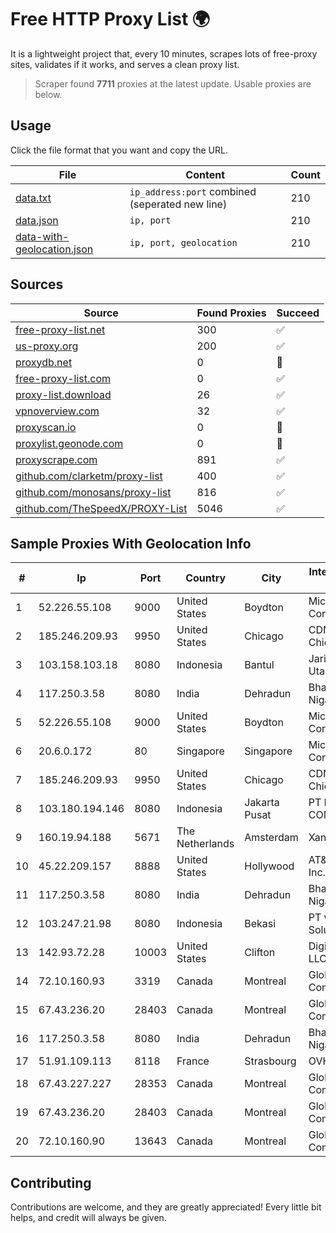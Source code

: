 
# Free HTTP Proxy List 🌍

It is a lightweight project that, every 10 minutes, scrapes lots of free-proxy sites, validates if it works, and serves a clean proxy list.


> Scraper found **7711** proxies at the latest update. Usable proxies are below.

## Usage

Click the file format that you want and copy the URL.


|File|Content|Count|
|----|-------|-----|
|[data.txt](https://raw.githubusercontent.com/themiralay/Proxy-List-World/master/data.txt)|`ip_address:port` combined (seperated new line)|210|
|[data.json](https://raw.githubusercontent.com/themiralay/Proxy-List-World/master/data.json)|`ip, port`|210|
|[data-with-geolocation.json](https://raw.githubusercontent.com/themiralay/Proxy-List-World/master/data-with-geolocation.json)|`ip, port, geolocation`|210|

## Sources

|Source|Found Proxies|Succeed|
|------|-------------|-------|
|[free-proxy-list.net](https://free-proxy-list.net)|300|✅|
|[us-proxy.org](https://www.us-proxy.org)|200|✅|
|[proxydb.net](http://proxydb.net)|0|🚫|
|[free-proxy-list.com](https://free-proxy-list.com/?page=&port=&type%5B%5D=http&type%5B%5D=https&up_time=0&search=Search)|0|✅|
|[proxy-list.download](https://www.proxy-list.download/HTTP)|26|✅|
|[vpnoverview.com](https://vpnoverview.com/privacy/anonymous-browsing/free-proxy-servers)|32|✅|
|[proxyscan.io](https://www.proxyscan.io)|0|🚫|
|[proxylist.geonode.com](https://proxylist.geonode.com/api/proxy-list?limit=300&page=1&sort_by=lastChecked&sort_type=desc&protocols=http,https)|0|🚫|
|[proxyscrape.com](https://api.proxyscrape.com/v2/?request=displayproxies&protocol=http&timeout=10000&country=all&ssl=all&anonymity=all)|891|✅|
|[github.com/clarketm/proxy-list](https://raw.githubusercontent.com/clarketm/proxy-list/master/proxy-list-raw.txt)|400|✅|
|[github.com/monosans/proxy-list](https://raw.githubusercontent.com/monosans/proxy-list/main/proxies/http.txt)|816|✅|
|[github.com/TheSpeedX/PROXY-List](https://raw.githubusercontent.com/TheSpeedX/PROXY-List/master/http.txt)|5046|✅|


## Sample Proxies With Geolocation Info

|#|Ip|Port|Country|City|Internet Service Provider|
|-|--|----|-------|----|-------------------------|
|1|52.226.55.108|9000|United States|Boydton|Microsoft Corporation|
|2|185.246.209.93|9950|United States|Chicago|CDN77 - Chicago POP II|
|3|103.158.103.18|8080|Indonesia|Bantul|Jaringan Lintas Utara, PT|
|4|117.250.3.58|8080|India|Dehradun|Bharat Sanchar Nigam Ltd|
|5|52.226.55.108|9000|United States|Boydton|Microsoft Corporation|
|6|20.6.0.172|80|Singapore|Singapore|Microsoft Corporation|
|7|185.246.209.93|9950|United States|Chicago|CDN77 - Chicago POP II|
|8|103.180.194.146|8080|Indonesia|Jakarta Pusat|PT INDONESIA COMNETS PLUS|
|9|160.19.94.188|5671|The Netherlands|Amsterdam|Xantho UAB|
|10|45.22.209.157|8888|United States|Hollywood|AT&T Services, Inc.|
|11|117.250.3.58|8080|India|Dehradun|Bharat Sanchar Nigam Ltd|
|12|103.247.21.98|8080|Indonesia|Bekasi|PT wifian Solution|
|13|142.93.72.28|10003|United States|Clifton|DigitalOcean, LLC|
|14|72.10.160.93|3319|Canada|Montreal|GloboTech Communications|
|15|67.43.236.20|28403|Canada|Montreal|GloboTech Communications|
|16|117.250.3.58|8080|India|Dehradun|Bharat Sanchar Nigam Ltd|
|17|51.91.109.113|8118|France|Strasbourg|OVH SAS|
|18|67.43.227.227|28353|Canada|Montreal|GloboTech Communications|
|19|67.43.236.20|28403|Canada|Montreal|GloboTech Communications|
|20|72.10.160.90|13643|Canada|Montreal|GloboTech Communications|



## Contributing

Contributions are welcome, and they are greatly appreciated! Every
little bit helps, and credit will always be given.

